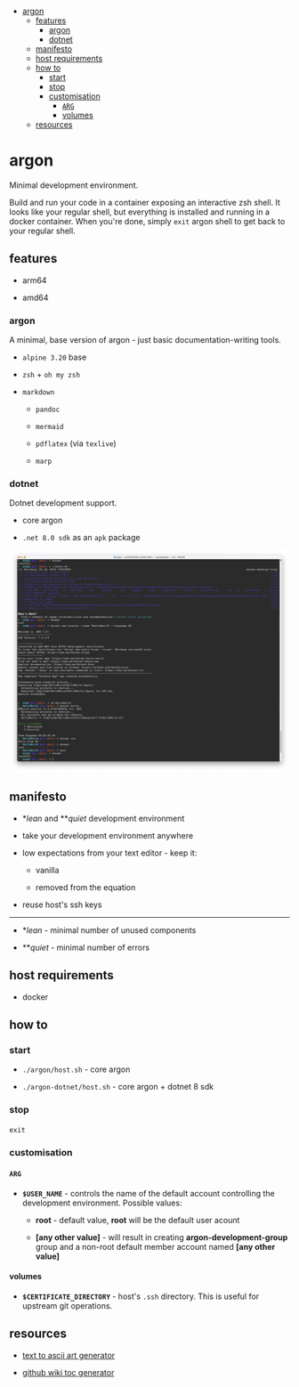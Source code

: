 - [argon](#argon)
  - [features](#features)
    - [argon](#argon-1)
    - [dotnet](#dotnet)
  - [manifesto](#manifesto)
  - [host requirements](#host-requirements)
  - [how to](#how-to)
    - [start](#start)
    - [stop](#stop)
    - [customisation](#customisation)
      - [`ARG`](#arg)
      - [volumes](#volumes)
  - [resources](#resources)

# argon

Minimal development environment.

Build and run your code in a container exposing an interactive zsh shell. It looks like your regular shell, but everything is installed and running in a docker container. When you're done, simply `exit` argon shell to get back to your regular shell.

## features

* arm64

* amd64

### argon

A minimal, base version of argon - just basic documentation-writing tools.

* `alpine 3.20` base

* `zsh` + `oh my zsh`

* `markdown`

  * `pandoc`

  * `mermaid`

  * `pdflatex` (via `texlive`)

  * `marp`

### dotnet

Dotnet development support.

* core argon

* `.net 8.0 sdk` as an `apk` package

![](./img/2024-01-09-demo.png)

## manifesto

* \**lean* and \*\**quiet* development environment

* take your development environment anywhere

* low expectations from your text editor - keep it:

  * vanilla

  * removed from the equation

* reuse host's ssh keys

---

* \**lean* - minimal number of unused components

* \*\**quiet* - minimal number of errors

## host requirements

* docker

## how to

### start

* `./argon/host.sh` - core argon

* `./argon-dotnet/host.sh` - core argon + dotnet 8 sdk

### stop

`exit`

### customisation

#### `ARG`

* **`$USER_NAME`** - controls the name of the default account controlling the development environment. Possible values:

  * **root** - default value, **root** will be the default user acount

  * **[any other value]** - will result in creating **argon-development-group** group and a non-root default member account named **[any other value]**

#### volumes

* **`$CERTIFICATE_DIRECTORY`** - host's `.ssh` directory. This is useful for upstream git operations.

## resources

* [text to ascii art generator](https://patorjk.com/software/taag/#p=display&f=Graffiti&t=Type%20Something%20)

* [github wiki toc generator](https://ecotrust-canada.github.io/markdown-toc/)
